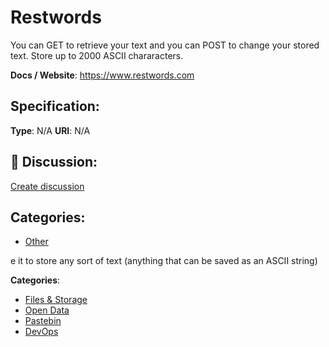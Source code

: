 # Restwords


You can GET to retrieve your text and you can POST to change your stored text.  Store up to 2000 ASCII chararacters.

**Docs / Website**: https://www.restwords.com

## Specification:
**Type**:  N/A 
**URI**:  N/A 

## 💬 Discussion:
[Create discussion](https://github.com/apis-list/apis-list/discussions/new)

## Categories:
- [Other](https://github.com/apis-list/apis-list#other)



e it to store any sort of text (anything that can be saved as an ASCII string)



**Categories**:
- [Files & Storage](https://github.com/apis-list/apis-list#files-and-storage)
- [Open Data](https://github.com/apis-list/apis-list#open-data)
- [Pastebin](https://github.com/apis-list/apis-list#pastebin)
- [DevOps](https://github.com/apis-list/apis-list#devops)







